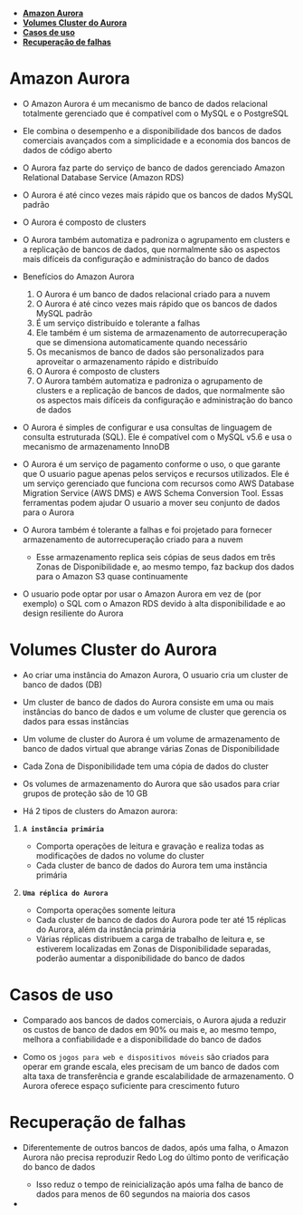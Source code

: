 - [**Amazon Aurora**](#amazon-aurora)
- [**Volumes Cluster do Aurora**](#volumes-cluster-do-aurora)
- [**Casos de uso**](#casos-de-uso)
- [**Recuperação de falhas**](#recuperação-de-falhas)

# **Amazon Aurora**

- O Amazon Aurora é um mecanismo de banco de dados relacional totalmente gerenciado que é compatível com o MySQL e o PostgreSQL

- Ele combina o desempenho e a disponibilidade dos bancos de dados comerciais avançados com a simplicidade e a economia dos bancos de dados de código aberto

- O Aurora faz parte do serviço de banco de dados gerenciado Amazon Relational Database Service (Amazon RDS)

- O Aurora é até cinco vezes mais rápido que os bancos de dados MySQL padrão

- O Aurora é composto de clusters

- O Aurora também automatiza e padroniza o agrupamento em clusters e a replicação de bancos de dados, que normalmente são os aspectos mais difíceis da configuração e administração do banco de dados

- Benefícios do Amazon Aurora

  1. O Aurora é um banco de dados relacional criado para a nuvem
  2. O Aurora é até cinco vezes mais rápido que os bancos de dados MySQL padrão
  3. É um serviço distribuído e tolerante a falhas
  4. Ele também é um sistema de armazenamento de autorrecuperação que se dimensiona automaticamente quando necessário
  5. Os mecanismos de banco de dados são personalizados para aproveitar o armazenamento rápido e distribuído
  6. O Aurora é composto de clusters
  7. O Aurora também automatiza e padroniza o agrupamento de clusters e a replicação de bancos de dados, que normalmente são os aspectos mais difíceis da configuração e administração do banco de dados

- O Aurora é simples de configurar e usa consultas de linguagem de consulta estruturada (SQL). Ele é compatível com o MySQL v5.6 e usa o mecanismo de armazenamento InnoDB

- O Aurora é um serviço de pagamento conforme o uso, o que garante que O usuario pague apenas pelos serviços e recursos utilizados. Ele é um serviço gerenciado que funciona com recursos como AWS Database Migration Service (AWS DMS) e AWS Schema Conversion Tool. Essas ferramentas podem ajudar O usuario a mover seu conjunto de dados para o Aurora

- O Aurora também é tolerante a falhas e foi projetado para fornecer armazenamento de autorrecuperação criado para a nuvem

  - Esse armazenamento replica seis cópias de seus dados em três Zonas de Disponibilidade e, ao mesmo tempo, faz backup dos dados para o Amazon S3 quase continuamente

- O usuario pode optar por usar o Amazon Aurora em vez de (por exemplo) o SQL com o Amazon RDS devido à alta disponibilidade e ao design resiliente do Aurora

# **Volumes Cluster do Aurora**

- Ao criar uma instância do Amazon Aurora, O usuario cria um cluster de banco de dados (DB)

- Um cluster de banco de dados do Aurora consiste em uma ou mais instâncias do banco de dados e um volume de cluster que gerencia os dados para essas instâncias

- Um volume de cluster do Aurora é um volume de armazenamento de banco de dados virtual que abrange várias Zonas de Disponibilidade

- Cada Zona de Disponibilidade tem uma cópia de dados do cluster

- Os volumes de armazenamento do Aurora que são usados para criar grupos de proteção são de 10 GB

- Há 2 tipos de clusters do Amazon aurora:

1. **`A instância primária`**

   - Comporta operações de leitura e gravação e realiza todas as modificações de dados no volume do cluster
   - Cada cluster de banco de dados do Aurora tem uma instância primária

2. **`Uma réplica do Aurora`**

   - Comporta operações somente leitura
   - Cada cluster de banco de dados do Aurora pode ter até 15 réplicas do Aurora, além da instância primária
   - Várias réplicas distribuem a carga de trabalho de leitura e, se estiverem localizadas em Zonas de Disponibilidade separadas, poderão aumentar a disponibilidade do banco de dados

# **Casos de uso**

- Comparado aos bancos de dados comerciais, o Aurora ajuda a reduzir os custos de banco de dados em 90% ou mais e, ao mesmo tempo, melhora a confiabilidade e a disponibilidade do banco de dados

- Como os `jogos para web e dispositivos móveis` são criados para operar em grande escala, eles precisam de um banco de dados com alta taxa de transferência e grande escalabilidade de armazenamento. O Aurora oferece espaço suficiente para crescimento futuro

# **Recuperação de falhas**

- Diferentemente de outros bancos de dados, após uma falha, o Amazon Aurora não precisa reproduzir Redo Log do último ponto de verificação do banco de dados

  - Isso reduz o tempo de reinicialização após uma falha de banco de dados para menos de 60 segundos na maioria dos casos

-
